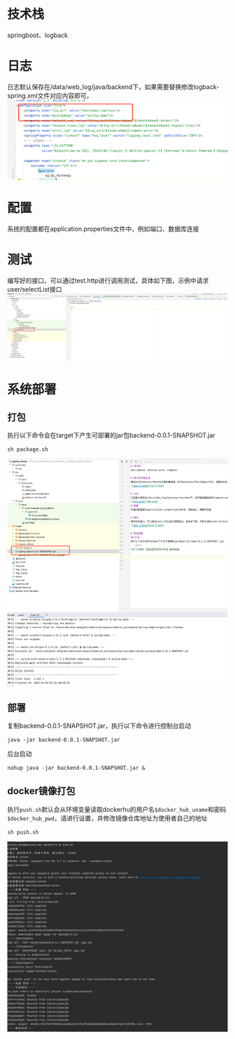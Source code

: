 # 技术栈
springboot、logback

# 日志
日志默认保存在/data/web_log/java/backend下，如果需要替换修改logback-spring.xml文件对应内容即可。
![img.png](img.png)
# 配置
系统的配置都在application.properties文件中，例如端口、数据库连接

# 测试
编写好的接口，可以通过test.http进行调用测试，具体如下图，示例中请求user/selectList接口
![img_2.png](img_2.png)

# 系统部署
## 打包
执行以下命令会在target下产生可部署的jar包backend-0.0.1-SNAPSHOT.jar
```shell
sh package.sh
```
![img_3.png](img_3.png)

## 部署
复制backend-0.0.1-SNAPSHOT.jar，执行以下命令进行控制台启动
```shell
java -jar backend-0.0.1-SNAPSHOT.jar
```
后台启动
```shell
nohup java -jar backend-0.0.1-SNAPSHOT.jar &

```
## docker镜像打包
执行`push.sh`默认会从环境变量读取dockerhu的用户名`$docker_hub_uname`和密码`$docker_hub_pwd`，请进行设置，并修改镜像仓库地址为使用者自己的地址
```
sh push.sh
```
![img_4.png](img_4.png)
